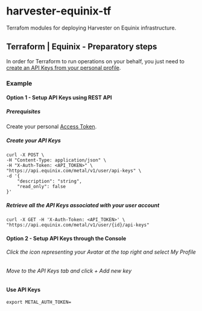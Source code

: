 # harvester-equinix-tf

Terrafom modules for deploying Harvester on Equinix infrastructure.

## Terraform | Equinix - Preparatory steps

In order for Terraform to run operations on your behalf, you just need to [create an API Keys from your personal profile](https://deploy.equinix.com/developers/docs/metal/accounts/api-keys/).

### Example

#### Option 1 - Setup API Keys using REST API

##### Prerequisites

Create your personal [Access Token](https://developer.equinix.com/dev-docs/ecp/getting-started/getting-access-token).

##### Create your API Keys

```console
curl -X POST \
-H "Content-Type: application/json" \
-H "X-Auth-Token: <API_TOKEN>" \
"https://api.equinix.com/metal/v1/user/api-keys" \
-d '{
    "description": "string",
    "read_only": false    
}'
```

##### Retrieve all the API Keys associated with your user account

```console
curl -X GET -H 'X-Auth-Token: <API_TOKEN>' \
"https://api.equinix.com/metal/v1/user/{id}/api-keys"
```

#### Option 2 - Setup API Keys through the Console

###### Click the icon representing your Avatar at the top right and select _My Profile_

###### Move to the _API Keys_ tab and click _+ Add new key_

#### Use API Keys

```console
export METAL_AUTH_TOKEN=
```
